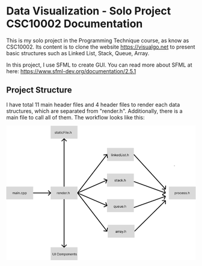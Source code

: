 # Data Visualization - Solo Project CSC10002 Documentation 
This is my solo project in the Programming Technique course, as know as CSC10002. Its content is to clone the website https://visualgo.net to present basic 
structures such as Linked List, Stack, Queue, Array.

In this project, I use SFML to create GUI. You can read more about SFML at here: https://www.sfml-dev.org/documentation/2.5.1

## Project Structure 
I have total 11 main header files and 4 header files to render each data structures, which are separated from "render.h". Additionally, there is 
a main file to call all of them. The workflow looks like this:


![workflow](https://github.com/CaoHuuKhuongDuy/Data-visualization/blob/main/media/img/workFlow_rm.png)
